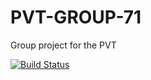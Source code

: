 # PVT-GROUP-71
Group project for the PVT 

[![Build Status](https://travis-ci.org/AdamOstgaard/DSV-PVT-GROUP-71.svg?branch=master)](https://travis-ci.org/AdamOstgaard/DSV-PVT-GROUP-71)
